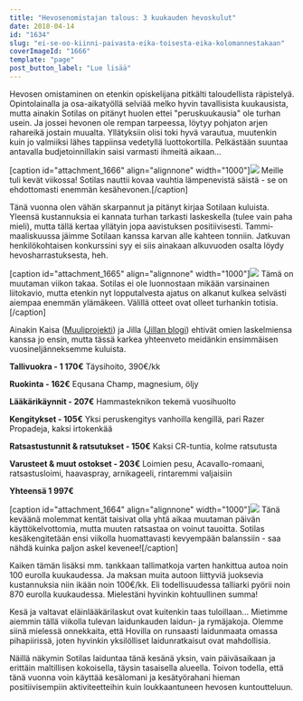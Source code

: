 ```yaml
---
title: "Hevosenomistajan talous: 3 kuukauden hevoskulut"
date: 2018-04-14
id: "1634"
slug: "ei-se-oo-kiinni-paivasta-eika-toisesta-eika-kolomannestakaan"
coverImageId: "1666"
template: "page"
post_button_label: "Lue lisää"
---
```


Hevosen omistaminen on etenkin opiskelijana pitkälti taloudellista räpistelyä. Opintolainalla ja osa-aikatyöllä selviää melko hyvin tavallisista kuukausista, mutta ainakin Sotilas on pitänyt huolen ettei "peruskuukausia" ole turhan usein. Ja jossei hevonen ole rempan tarpeessa, löytyy pohjaton arjen rahareikä jostain muualta. Yllätyksiin olisi toki hyvä varautua, muutenkin kuin jo valmiiksi lähes tappiinsa vedetyllä luottokortilla. Pelkästään suuntaa antavalla budjetoinnillakin saisi varmasti ihmeitä aikaan...

\[caption id="attachment_1666" align="alignnone" width="1000"\]![](/images/F203FF85-1397-4D24-A647-2E87FA56FCED.jpeg) Meille tuli kevät viikossa! Sotilas nauttii kovaa vauhtia lämpenevistä säistä - se on ehdottomasti enemmän kesähevonen.\[/caption\]

Tänä vuonna olen vähän skarpannut ja pitänyt kirjaa Sotilaan kuluista. Yleensä kustannuksia ei kannata turhan tarkasti laskeskella (tulee vain paha mieli), mutta tällä kertaa yllätyin jopa aavistuksen positiivisesti. Tammi-maaliskuussa jäimme Sotilaan kanssa karvan alle kahteen tonniin. Jatkuvan henkilökohtaisen konkurssini syy ei siis ainakaan alkuvuoden osalta löydy hevosharrastuksesta, heh.

\[caption id="attachment_1665" align="alignnone" width="1000"\]![](/images/MG_3283.jpg) Tämä on muutaman viikon takaa. Sotilas ei ole luonnostaan mikään varsinainen liitokavio, mutta etenkin nyt lopputalvesta ajatus on alkanut kulkea selvästi aiempaa enemmän ylämäkeen. Välillä otteet ovat olleet turhankin totisia.\[/caption\]

Ainakin Kaisa ([Muuliprojekti](https://muuliprojekti.blogspot.fi/2018/03/muulimenot-maaliskuussa-2018.html)) ja Jilla ([Jillan blogi](https://jillanblogi.blogspot.fi/2018/04/kotitallin-ensimmainen-kvartaalitalous.html)) ehtivät omien laskelmiensa kanssa jo ensin, mutta tässä karkea yhteenveto meidänkin ensimmäisen vuosineljänneksemme kuluista.

**Tallivuokra - 1 170€** Täysihoito, 390€/kk

**Ruokinta - 162€** Equsana Champ, magnesium, öljy

**Lääkärikäynnit - 207€** Hammasteknikon tekemä vuosihuolto

**Kengitykset - 105€** Yksi peruskengitys vanhoilla kengillä, pari Razer Propadeja, kaksi irtokenkää

**Ratsastustunnit & ratsutukset - 150€** Kaksi CR-tuntia, kolme ratsutusta

**Varusteet & muut ostokset - 203€** Loimien pesu, Acavallo-romaani, ratsastusloimi, haavaspray, arnikageeli, rintaremmi valjaisiin

**Yhteensä 1 997€**

\[caption id="attachment_1664" align="alignnone" width="1000"\]![](/images/MG_3531.jpg) Tänä keväänä molemmat kentät taisivat olla yhtä aikaa muutaman päivän käyttökelvottomia, mutta muuten ratsastaa on voinut tauoitta. Sotilas kesäkengitetään ensi viikolla huomattavasti kevyempään balanssiin - saa nähdä kuinka paljon askel kevenee!\[/caption\]

Kaiken tämän lisäksi mm. tankkaan tallimatkoja varten hankittua autoa noin 100 eurolla kuukaudessa. Ja maksan muita autoon liittyviä juoksevia kustannuksia niin ikään noin 100€/kk. Eli todellisuudessa talliarki pyörii noin 870 eurolla kuukaudessa. Mielestäni hyvinkin kohtuullinen summa!

Kesä ja valtavat eläinlääkärilaskut ovat kuitenkin taas tuloillaan... Mietimme aiemmin tällä viikolla tulevan laidunkauden laidun- ja rymäjakoja. Olemme siinä mielessä onnekkaita, että Hovilla on runsaasti laidunmaata omassa pihapiirissä, joten hyvinkin yksilölliset laidunratkaisut ovat mahdollisia.

Näillä näkymin Sotilas laiduntaa tänä kesänä yksin, vain päiväsaikaan ja erittäin maltillisen kokoisella, täysin tasaisella alueella. Toivon todella, että tänä vuonna voin käyttää kesälomani ja kesätyörahani hieman positiivisempiin aktiviteetteihin kuin loukkaantuneen hevosen kuntoutteluun.
